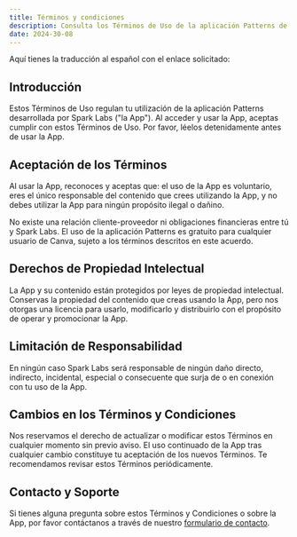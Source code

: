 ```yaml
---
title: Términos y condiciones
description: Consulta los Términos de Uso de la aplicación Patterns de Spark Labs, que abarcan el uso de datos, propiedad intelectual y soporte.
date: 2024-30-08
---
```


Aquí tienes la traducción al español con el enlace solicitado:

## Introducción

Estos Términos de Uso regulan tu utilización de la aplicación Patterns desarrollada por Spark Labs ("la App"). Al acceder y usar la App, aceptas cumplir con estos Términos de Uso. Por favor, léelos detenidamente antes de usar la App.

## Aceptación de los Términos

Al usar la App, reconoces y aceptas que: el uso de la App es voluntario, eres el único responsable del contenido que crees utilizando la App, y no debes utilizar la App para ningún propósito ilegal o dañino.

No existe una relación cliente-proveedor ni obligaciones financieras entre tú y Spark Labs. El uso de la aplicación Patterns es gratuito para cualquier usuario de Canva, sujeto a los términos descritos en este acuerdo.

## Derechos de Propiedad Intelectual

La App y su contenido están protegidos por leyes de propiedad intelectual. Conservas la propiedad del contenido que creas usando la App, pero nos otorgas una licencia para usarlo, modificarlo y distribuirlo con el propósito de operar y promocionar la App.

## Limitación de Responsabilidad

En ningún caso Spark Labs será responsable de ningún daño directo, indirecto, incidental, especial o consecuente que surja de o en conexión con tu uso de la App.

## Cambios en los Términos y Condiciones

Nos reservamos el derecho de actualizar o modificar estos Términos en cualquier momento sin previo aviso. El uso continuado de la App tras cualquier cambio constituye tu aceptación de los nuevos Términos. Te recomendamos revisar estos Términos periódicamente.

## Contacto y Soporte

Si tienes alguna pregunta sobre estos Términos y Condiciones o sobre la App, por favor contáctanos a través de nuestro [formulario de contacto](/support).
